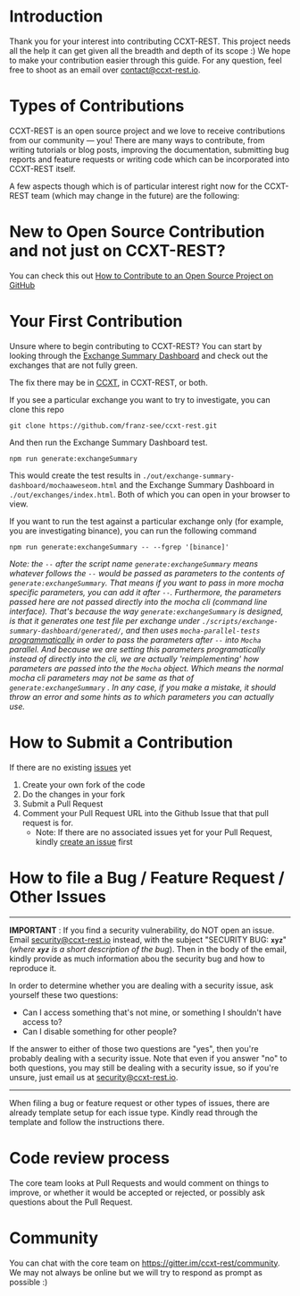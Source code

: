# Introduction

Thank you for your interest into contributing CCXT-REST. This project needs all the help it can get given all the breadth and depth of its scope :) We hope to make your contribution easier through this guide. For any question, feel free to shoot as an email over contact@ccxt-rest.io.


# Types of Contributions

CCXT-REST is an open source project and we love to receive contributions from our community — you! There are many ways to contribute, from writing tutorials or blog posts, improving the documentation, submitting bug reports and feature requests or writing code which can be incorporated into CCXT-REST itself.

A few aspects though which is of particular interest right now for the CCXT-REST team (which may change in the future) are the following:

# New to Open Source Contribution and not just on CCXT-REST?

You can check this out [How to Contribute to an Open Source Project on GitHub](https://egghead.io/series/how-to-contribute-to-an-open-source-project-on-github)

# Your First Contribution

Unsure where to begin contributing to CCXT-REST? You can start by looking through the [Exchange Summary Dashboard](https://ccxt-rest.io/#exchange-api-statuses) and check out the exchanges that are not fully green. 

The fix there may be in [CCXT](https://github.com/ccxt/ccxt), in CCXT-REST, or both. 

If you see a particular exchange you want to try to investigate, you can clone this repo

```
git clone https://github.com/franz-see/ccxt-rest.git
```

And then run the Exchange Summary Dashboard test.

```
npm run generate:exchangeSummary
```

This would create the test results in `./out/exchange-summary-dashboard/mochaaweseom.html` and the Exchange Summary Dashboard in `./out/exchanges/index.html`. Both of which you can open in your browser to view. 

If you want to run the test against a particular exchange only (for example, you are investigating binance), you can run the following command

```
npm run generate:exchangeSummary -- --fgrep '[binance]'
```

_Note: the `--` after the script name `generate:exchangeSummary` means whatever follows the `--` would be passed as parameters to the contents of `generate:exchangeSummary`. That means if you want to pass in more mocha specific parameters, you can add it after `--`. Furthermore, the parameters passed here are not passed directly into the mocha cli (command line interface). That's because the way `generate:exchangeSummary` is designed, is that it generates one test file per exchange under `./scripts/exchange-summary-dashboard/generated/`, and then uses `mocha-parallel-tests` [programmatically](https://github.com/mocha-parallel/mocha-parallel-tests#programmatic-api) in order to pass the parameters after `--` into `Mocha` parallel. And because we are setting this parameters programatically instead of directly into the cli, we are actually 'reimplementing' how parameters are passed into the the `Mocha` object. Which means the normal mocha cli parameters may not be same as that of `generate:exchangeSummary` . In any case, if you make a mistake, it should throw an error and some hints as to which parameters you can actually use._


# How to Submit a Contribution

If there are no existing [issues](https://github.com/franz-see/ccxt-rest/issues) yet

1. Create your own fork of the code
2. Do the changes in your fork
3. Submit a Pull Request
4. Comment your Pull Request URL into the Github Issue that that pull request is for.
   * Note: If there are no associated issues yet for your Pull Request, kindly [create an issue](https://github.com/franz-see/ccxt-rest/issues/new/choose) first


# How to file a Bug / Feature Request / Other Issues

***
**IMPORTANT** : If you find a security vulnerability, do NOT open an issue. Email security@ccxt-rest.io instead, with the subject "SECURITY BUG: **`xyz`**" (_where **`xyz`** is a short description of the bug_). Then in the body of the email, kindly provide as much information abou the security bug and how to reproduce it.

In order to determine whether you are dealing with a security issue, ask yourself these two questions:

* Can I access something that's not mine, or something I shouldn't have access to?
* Can I disable something for other people?

If the answer to either of those two questions are "yes", then you're probably dealing with a security issue. Note that even if you answer "no" to both questions, you may still be dealing with a security issue, so if you're unsure, just email us at security@ccxt-rest.io.
***

When filing a bug or feature request or other types of issues, there are already template setup for each issue type. Kindly read through the template and follow the instructions there.


# Code review process

The core team looks at Pull Requests and would comment on things to improve, or whether it would be accepted or rejected, or possibly ask questions about the Pull Request.

# Community

You can chat with the core team on https://gitter.im/ccxt-rest/community. We may not always be online but we will try to respond as prompt as possible :)

